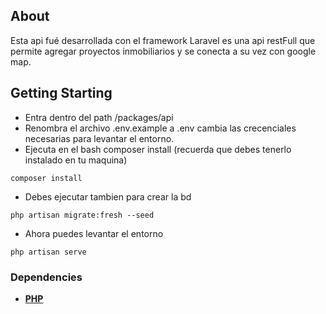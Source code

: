 ## About

Esta api fué desarrollada con el framework Laravel es una api restFull que permite agregar proyectos inmobiliarios y se conecta a su vez con google map.

## Getting Starting

-   Entra dentro del path /packages/api
-   Renombra el archivo .env.example a .env cambia las crecenciales necesarias para levantar el entorno.
-   Ejecuta en el bash composer install (recuerda que debes tenerlo instalado en tu maquina)

```shell
composer install
```

-   Debes ejecutar tambien para crear la bd

```shell
php artisan migrate:fresh --seed
```

-   Ahora puedes levantar el entorno

```shell
php artisan serve
```

### Dependencies

-   **[PHP](8.0)**
